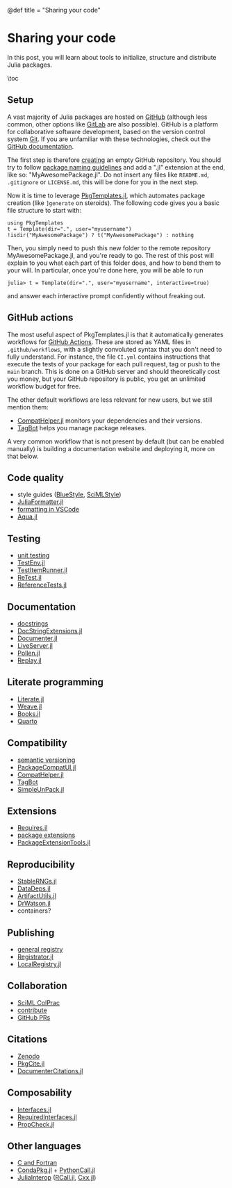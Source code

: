 @def title = "Sharing your code"

# Sharing your code

In this post, you will learn about tools to initialize, structure and distribute Julia packages.

\toc

## Setup

A vast majority of Julia packages are hosted on [GitHub](https://github.com/) (although less common, other options like [GitLab](https://gitlab.com/) are also possible).
GitHub is a platform for collaborative software development, based on the version control system [Git](https://git-scm.com/).
If you are unfamiliar with these technologies, check out the [GitHub documentation](https://docs.github.com/en/get-started/quickstart).

The first step is therefore [creating](https://github.com/new) an empty GitHub repository.
You should try to follow [package naming guidelines](https://pkgdocs.julialang.org/v1/creating-packages/#Package-naming-guidelines) and add a ".jl" extension at the end, like so: "MyAwesomePackage.jl".
Do not insert any files like `README.md`, `.gitignore` or `LICENSE.md`, this will be done for you in the next step.

Now it is time to leverage [PkgTemplates.jl](https://github.com/JuliaCI/PkgTemplates.jl), which automates package creation (like `]generate` on steroids).
The following code gives you a basic file structure to start with:

```>pkgtemplates
using PkgTemplates
t = Template(dir=".", user="myusername")
!isdir("MyAwesomePackage") ? t("MyAwesomePackage") : nothing
```

Then, you simply need to push this new folder to the remote repository MyAwesomePackage.jl, and you're ready to go.
The rest of this post will explain to you what each part of this folder does, and how to bend them to your will.
In particular, once you're done here, you will be able to run

```julia-repl
julia> t = Template(dir=".", user="myusername", interactive=true)
```

and answer each interactive prompt confidently without freaking out.

## GitHub actions

The most useful aspect of PkgTemplates.jl is that it automatically generates workflows for [GitHub Actions](https://docs.github.com/en/actions/quickstart).
These are stored as YAML files in `.github/workflows`, with a slightly convoluted syntax that you don't need to fully understand.
For instance, the file `CI.yml` contains instructions that execute the tests of your package for each pull request, tag or push to the `main` branch.
This is done on a GitHub server and should theoretically cost you money, but your GitHub repository is public, you get an unlimited workflow budget for free.

The other default workflows are less relevant for new users, but we still mention them:

- [CompatHelper.jl](https://github.com/JuliaRegistries/CompatHelper.jl) monitors your dependencies and their versions.
- [TagBot](https://github.com/JuliaRegistries/TagBot) helps you manage package releases.

A very common workflow that is not present by default (but can be enabled manually) is building a documentation website and deploying it, more on that below.

## Code quality

* style guides ([BlueStyle](https://github.com/invenia/BlueStyle), [SciMLStyle](https://github.com/SciML/SciMLStyle))
* [JuliaFormatter.jl](https://github.com/domluna/JuliaFormatter.jl)
* [formatting in VSCode](https://www.julia-vscode.org/docs/stable/userguide/formatter/)
* [Aqua.jl](https://github.com/JuliaTesting/Aqua.jl)

## Testing

* [unit testing](https://docs.julialang.org/en/v1/stdlib/Test/)
* [TestEnv.jl](https://github.com/JuliaTesting/TestEnv.jl)
* [TestItemRunner.jl](https://github.com/julia-vscode/TestItemRunner.jl)
* [ReTest.jl](https://github.com/JuliaTesting/ReTest.jl)
* [ReferenceTests.jl](https://github.com/JuliaTesting/ReferenceTests.jl)

## Documentation

* [docstrings](https://docs.julialang.org/en/v1/manual/documentation/)
* [DocStringExtensions.jl](https://github.com/JuliaDocs/DocStringExtensions.jl)
* [Documenter.jl](https://github.com/JuliaDocs/Documenter.jl)
* [LiveServer.jl](https://github.com/tlienart/LiveServer.jl)
* [Pollen.jl](https://github.com/lorenzoh/Pollen.jl)
* [Replay.jl](https://github.com/AtelierArith/Replay.jl)

## Literate programming

* [Literate.jl](https://github.com/fredrikekre/Literate.jl)
* [Weave.jl](https://github.com/JunoLab/Weave.jl)
* [Books.jl](https://github.com/JuliaBooks/Books.jl)
* [Quarto](https://quarto.org/)

## Compatibility

* [semantic versioning](https://semver.org/)
* [PackageCompatUI.jl](https://github.com/GunnarFarneback/PackageCompatUI.jl)
* [CompatHelper.jl](https://github.com/JuliaRegistries/CompatHelper.jl)
* [TagBot](https://github.com/JuliaRegistries/TagBot)
* [SimpleUnPack.jl](https://github.com/devmotion/SimpleUnPack.jl)

## Extensions

* [Requires.jl](https://github.com/JuliaPackaging/Requires.jl)
* [package extensions](https://pkgdocs.julialang.org/v1/creating-packages/#Conditional-loading-of-code-in-packages-(Extensions))
* [PackageExtensionTools.jl](https://github.com/cjdoris/PackageExtensionTools.jl)

## Reproducibility

* [StableRNGs.jl](https://github.com/JuliaRandom/StableRNGs.jl)
* [DataDeps.jl](https://github.com/oxinabox/DataDeps.jl)
* [ArtifactUtils.jl](https://github.com/JuliaPackaging/ArtifactUtils.jl)
* [DrWatson.jl](https://github.com/JuliaDynamics/DrWatson.jl)
* containers?

## Publishing

* [general registry](https://github.com/JuliaRegistries/General)
* [Registrator.jl](https://github.com/JuliaRegistries/Registrator.jl)
* [LocalRegistry.jl](https://github.com/GunnarFarneback/LocalRegistry.jl)

## Collaboration

* [SciML ColPrac](https://github.com/SciML/ColPrac)
* [contribute](https://julialang.org/contribute/)
* [GitHub PRs](https://kshyatt.github.io/post/firstjuliapr/)

## Citations

* [Zenodo](https://zenodo.org/)
* [PkgCite.jl](https://github.com/SebastianM-C/PkgCite.jl)
* [DocumenterCitations.jl](https://github.com/ali-ramadhan/DocumenterCitations.jl)

## Composability

* [Interfaces.jl](https://github.com/rafaqz/Interfaces.jl)
* [RequiredInterfaces.jl](https://github.com/Seelengrab/RequiredInterfaces.jl)
* [PropCheck.jl](https://github.com/Seelengrab/PropCheck.jl)

## Other languages

* [C and Fortran](https://docs.julialang.org/en/v1/manual/calling-c-and-fortran-code/)
* [CondaPkg.jl](https://github.com/cjdoris/CondaPkg.jl) + [PythonCall.jl](https://github.com/cjdoris/PythonCall.jl)
* [JuliaInterop](https://github.com/JuliaInterop) ([RCall.jl](https://github.com/JuliaInterop/RCall.jl), [Cxx.jl](https://github.com/JuliaInterop/Cxx.jl))